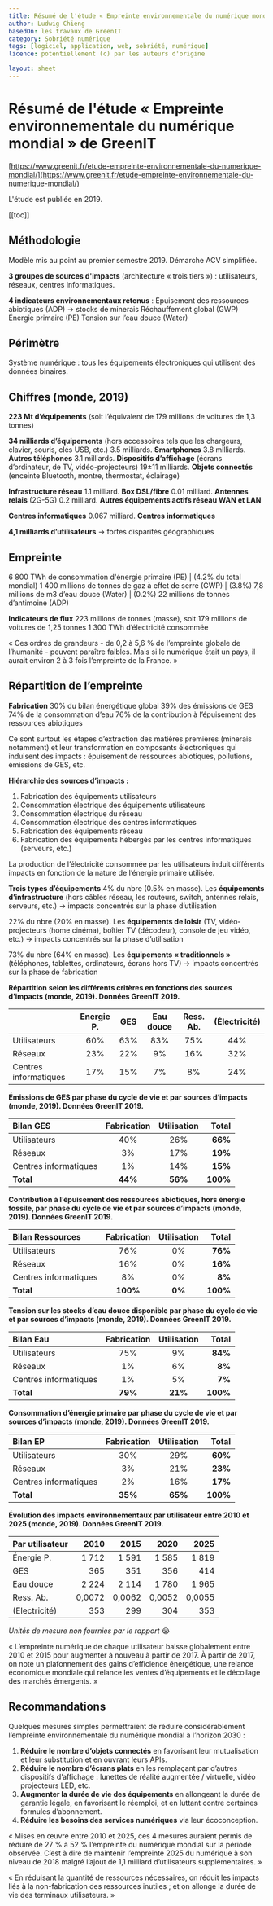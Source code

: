 ```yaml
---
title: Résumé de l'étude « Empreinte environnementale du numérique mondial (2019) » de GreenIT
author: Ludwig Chieng
basedOn: les travaux de GreenIT
category: Sobriété numérique
tags: [logiciel, application, web, sobriété, numérique]
licence: potentiellement (c) par les auteurs d'origine

layout: sheet
---
```


# Résumé de l'étude « Empreinte environnementale du numérique mondial » de GreenIT

[https://www.greenit.fr/etude-empreinte-environnementale-du-numerique-mondial/](https://www.greenit.fr/etude-empreinte-environnementale-du-numerique-mondial/)

L'étude est publiée en 2019.

[[toc]]



## Méthodologie

Modèle mis au point au premier semestre 2019. Démarche ACV simplifiée.

**3 groupes de sources d'impacts** (architecture « trois tiers ») : utilisateurs, réseaux, centres informatiques.

**4 indicateurs environnementaux retenus** :
Épuisement des ressources abiotiques (ADP) → stocks de minerais
Réchauffement global (GWP)
Énergie primaire (PE)
Tension sur l’eau douce (Water)


## Périmètre

Système numérique : tous les équipements électroniques qui utilisent des données binaires.


## Chiffres (monde, 2019)

**223 Mt d’équipements** (soit l’équivalent de 179 millions de voitures de 1,3 tonnes)

**34 milliards d’équipements** (hors accessoires tels que les chargeurs, clavier, souris, clés USB, etc.)
3.5 milliards. **Smartphones**
3.8 milliards. **Autres téléphones**
3.1 milliards. **Dispositifs d’affichage** (écrans d’ordinateur, de TV, vidéo-projecteurs)
19±11 milliards. **Objets connectés** (enceinte Bluetooth, montre, thermostat, éclairage)

**Infrastructure réseau**
1.1 milliard. **Box DSL/fibre**
0.01 milliard. **Antennes relais** (2G-5G)
0.2 milliard. **Autres équipements actifs réseau WAN et LAN**

**Centres informatiques**
0.067 milliard. **Centres informatiques**

**4,1 milliards d’utilisateurs** → fortes disparités géographiques


## Empreinte

6 800 TWh de consommation d'énergie primaire (PE) | (4.2% du total mondial)
1 400 millions de tonnes de gaz à effet de serre (GWP) | (3.8%)
7,8 millions de m3 d’eau douce (Water) | (0.2%)
22 millions de tonnes d’antimoine (ADP)

**Indicateurs de flux**
223 millions de tonnes (masse), soit 179 millions de voitures de 1,25 tonnes
1 300 TWh d’électricité consommée

« Ces ordres de grandeurs - de 0,2 à 5,6 % de l’empreinte globale de l’humanité - peuvent paraître faibles. Mais si le numérique était un pays, il aurait environ 2 à 3 fois l’empreinte de la France. »


## Répartition de l’empreinte

**Fabrication**
30% du bilan énergétique global
39% des émissions de GES
74% de la consommation d’eau
76% de la contribution à l’épuisement des ressources abiotiques

Ce sont surtout les étapes d’extraction des matières premières (minerais notamment) et leur transformation en composants électroniques qui induisent des impacts : épuisement de ressources abiotiques, pollutions, émissions de GES, etc.

**Hiérarchie des sources d’impacts :**
1. Fabrication des équipements utilisateurs
1. Consommation électrique des équipements utilisateurs
1. Consommation électrique du réseau
1. Consommation électrique des centres informatiques
1. Fabrication des équipements réseau
1. Fabrication des équipements hébergés par les centres informatiques (serveurs, etc.)

La production de l’électricité consommée par les utilisateurs induit différents impacts en fonction de la nature de l’énergie primaire utilisée.

**Trois types d’équipements**
4% du nbre (0.5% en masse). Les **équipements d’infrastructure** (hors câbles réseau, les routeurs, switch, antennes relais, serveurs, etc.) 
→ impacts concentrés sur la phase d’utilisation

22% du nbre (20% en masse). Les **équipements de loisir** (TV, vidéo-projecteurs (home cinéma), boîtier TV (décodeur), console de jeu vidéo, etc.) 
→ impacts concentrés sur la phase d’utilisation

73% du nbre (64% en masse). Les **équipements « traditionnels »** (téléphones, tablettes, ordinateurs, écrans hors TV) 
→ impacts concentrés sur la phase de fabrication


**Répartition selon les différents critères en fonctions des sources d’impacts (monde, 2019). Données GreenIT 2019.**

|                       | Energie P. | GES | Eau douce | Ress. Ab. | (Électricité) |
|:----------------------|:----------:|:---:|:---------:|:---------:|:-------------:|
| Utilisateurs          |     60%    | 63% |    83%    |    75%    |      44%      |
| Réseaux               |     23%    | 22% |     9%    |    16%    |      32%      |
| Centres informatiques |     17%    | 15% |     7%    |     8%    |      24%      |


**Émissions de GES par phase du cycle de vie et par sources d’impacts (monde, 2019). Données GreenIT 2019.**

|       Bilan GES       | Fabrication | Utilisation | **Total** |
|:----------------------|:-----------:|:-----------:|----------:|
| Utilisateurs          |     40%     |     26%     |   **66%** |
| Réseaux               |      3%     |     17%     |   **19%** |
| Centres informatiques |      1%     |     14%     |   **15%** |
| **Total**             |   **44%**   |   **56%**   |  **100%** |


**Contribution à l’épuisement des ressources abiotiques, hors énergie fossile, par phase du cycle de vie et par sources d’impacts (monde, 2019). Données GreenIT 2019.**

|    Bilan Ressources   | Fabrication | Utilisation | **Total** |
|:----------------------|:-----------:|:-----------:|----------:|
| Utilisateurs          |     76%     |      0%     |   **76%** |
| Réseaux               |     16%     |      0%     |   **16%** |
| Centres informatiques |      8%     |      0%     |    **8%** |
| **Total**             |   **100%**  |    **0%**   |  **100%** |


**Tension sur les stocks d’eau douce disponible par phase du cycle de vie et par sources d’impacts (monde, 2019). Données GreenIT 2019.**

|       Bilan Eau       | Fabrication | Utilisation | **Total** |
|:----------------------|:-----------:|:-----------:|----------:|
| Utilisateurs          |     75%     |      9%     |   **84%** |
| Réseaux               |      1%     |      6%     |    **8%** |
| Centres informatiques |      1%     |      5%     |    **7%** |
| **Total**             |   **79%**   |   **21%**   |  **100%** |


**Consommation d’énergie primaire par phase du cycle de vie et par sources d’impacts (monde, 2019). Données GreenIT 2019.**

|        Bilan EP       | Fabrication | Utilisation | **Total** |
|:----------------------|:-----------:|:-----------:|----------:|
| Utilisateurs          |     30%     |     29%     |   **60%** |
| Réseaux               |      3%     |     21%     |   **23%** |
| Centres informatiques |      2%     |     16%     |   **17%** |
| **Total**             |   **35%**   |   **65%**   |  **100%** |


**Évolution des impacts environnementaux par utilisateur entre 2010 et 2025 (monde, 2019). Données GreenIT 2019.**

| Par utilisateur |   2010 |   2015 |   2020 |   2025 |
|:----------------|-------:|-------:|-------:|-------:|
| Énergie P.      |  1 712 |  1 591 |  1 585 |  1 819 |
| GES             |    365 |    351 |    356 |    414 |
| Eau douce       |  2 224 |  2 114 |  1 780 |  1 965 |
| Ress. Ab.       | 0,0072 | 0,0062 | 0,0052 | 0,0055 |
| (Electricité)   |    353 |    299 |    304 |    353 |

*Unités de mesure non fournies par le rapport* 😭

« L’empreinte numérique de chaque utilisateur baisse globalement entre 2010 et 2015 pour augmenter à nouveau à partir de 2017. À partir de 2017, on note un plafonnement des gains d’efficience énergétique, une relance économique mondiale qui relance les ventes d’équipements et le décollage des marchés émergents. »


## Recommandations

Quelques mesures simples permettraient de réduire considérablement l’empreinte environnementale du numérique mondial à l’horizon 2030 :
1. **Réduire le nombre d’objets connectés** en favorisant leur mutualisation et leur substitution et en ouvrant leurs APIs.
1. **Réduire le nombre d’écrans plats** en les remplaçant par d’autres dispositifs d’affichage : lunettes de réalité augmentée / virtuelle, vidéo projecteurs LED, etc.
1. **Augmenter la durée de vie des équipements** en allongeant la durée de garantie légale, en favorisant le réemploi, et en luttant contre certaines formules d’abonnement.
1. **Réduire les besoins des services numériques** via leur écoconception.

« Mises en œuvre entre 2010 et 2025, ces 4 mesures auraient permis de réduire de 27 % à 52 % l’empreinte du numérique mondial sur la période observée. C’est à dire de maintenir l’empreinte 2025 du numérique à son niveau de 2018 malgré l’ajout de 1,1 milliard d’utilisateurs supplémentaires. »

« En réduisant la quantité de ressources nécessaires, on réduit les impacts liés à la non-fabrication des ressources inutiles ; et on allonge la durée de vie des terminaux utilisateurs. »
